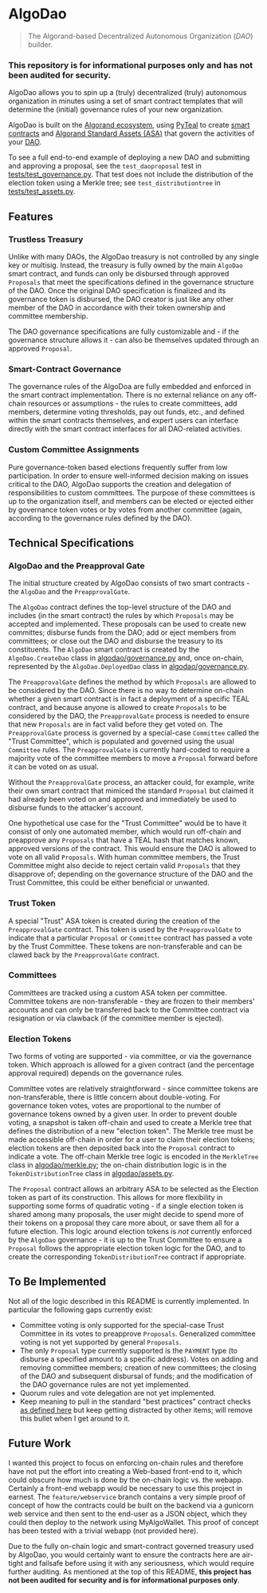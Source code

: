 # AlgoDao
> The Algorand-based Decentralized Autonomous Organization (*DAO*) builder.
### This repository is for informational purposes only and has not been audited for security.

AlgoDao allows you to spin up a (truly) decentralized (truly) autonomous
organization in minutes using a set of smart contract templates that will
determine the (initial) governance rules of your new organization.

AlgoDao is built on the [Algorand ecosystem](https://www.algorand.com/), using
[PyTeal](https://pyteal.readthedocs.io/en/stable/) to create 
[smart contracts](https://developer.algorand.org/docs/get-details/dapps/smart-contracts/apps/)
and [Algorand Standard Assets (ASA)](https://developer.algorand.org/docs/get-details/asa/)
that govern the activities of your [DAO](https://en.wikipedia.org/wiki/Decentralized_autonomous_organization).

To see a full end-to-end example of deploying a new DAO and submitting and
approving a proposal, see the `test_daoproposal` test in
[tests/test_governance.py](tests/test_governance.py). That test does not include
the distribution of the election token using a Merkle tree; see 
`test_distributiontree` in [tests/test_assets.py](tests/test_assets.py).

## Features

### Trustless Treasury

Unlike with many DAOs, the AlgoDao treasury is not controlled by any single
key or multisig. Instead, the treasury is fully owned by the main `AlgoDao`
smart contract, and funds can only be disbursed through approved `Proposals`
that meet the specifications defined in the governance structure of the DAO.
Once the original DAO specification is finalized and its governance token is
disbursed, the DAO creator is just like any other member of the DAO in
accordance with their token ownership and committee membership.

The DAO governance specifications are fully customizable and - if the governance
structure allows it - can also be themselves updated through an approved `Proposal`.

### Smart-Contract Governance

The governance rules of the AlgoDoa are fully embedded and enforced in the
smart contract implementation. There is no external reliance on any off-chain
resources or assumptions - the rules to create committees, add members,
determine voting thresholds, pay out funds, etc., and defined within the smart
contracts themselves, and expert users can interface directly with the smart
contract interfaces for all DAO-related activities.

### Custom Committee Assignments

Pure governance-token based elections frequently suffer from low participation.
In order to ensure well-informed decision making on issues critical to the DAO,
AlgoDao supports the creation and delegation of responsibilities to custom
committees. The purpose of these committees is up to the organization itself,
and members can be elected or ejected either by governance token votes or by
votes from another committee (again, according to the governance rules defined
by the DAO). 

## Technical Specifications

### AlgoDao and the Preapproval Gate
The initial structure created by AlgoDao consists of two smart contracts - the
`AlgoDao` and the `PreapprovalGate`. 

The `AlgoDao` contract defines the top-level structure of the DAO and includes
(in the smart contract) the rules by which `Proposals` may be accepted and
implemented. These proposals can be used to create new committes; disburse 
funds from the DAO; add or eject members from committees; or close out the DAO
and disburse the treasury to its constituents. The `AlgoDao` smart contract is
created by the `AlgoDao.CreateDao` class in 
[algodao/governance.py](algodao/governance.py) and, once on-chain, represented
by the `AlgoDao.DeployedDao` class in
[algodao/governance.py](algodao/governance.py).

The `PreapprovalGate` defines the method by which `Proposals` are allowed to be
considered by the DAO. Since there is no way to determine on-chain whether a
given smart contract is in fact a deployment of a specific TEAL contract, and 
because anyone is allowed to create `Proposals` to be considered by the DAO, the
`PreapprovalGate` process is needed to ensure that new `Proposals` are in fact
valid before they get voted on. The `PreapprovalGate` process is governed by a
special-case `Committee` called the "Trust Committee", which is populated and
governed using the usual `Committee` rules. The `PreapprovalGate` is currently
hard-coded to require a majority vote of the committee members to move a
`Proposal` forward before it can be voted on as usual.

Without the `PreapprovalGate` process, an attacker could, for example, write
their own smart contract that mimiced the standard `Proposal` but claimed it
had already been voted on and approved and immediately be used to disburse funds
to the attacker's account.

One hypothetical use case for the "Trust Committee" would be to have it
consist of only one automated member, which would run off-chain and preapprove
any `Proposals` that have a TEAL hash that matches known, approved versions of
the contract. This would ensure the DAO is allowed to vote on all valid
`Proposals`. With human committee members, the Trust Committee might also decide
to reject certain valid `Proposals` that they disapprove of; depending on the
governance structure of the DAO and the Trust Committee, this could be either
beneficial or unwanted.

### Trust Token

A special "Trust" ASA token is created during the creation of the
`PreapprovalGate` contract. This token is used by the `PreapprovalGate` to
indicate that a particular `Proposal` or `Committee` contract has passed a
vote by the Trust Committee. These tokens are non-transferable and can be
clawed back by the `PreapprovalGate` contract.

### Committees

Committees are tracked using a custom ASA token per committee. Committee tokens
are non-transferable - they are frozen to their members' accounts and can only
be transferred back to the Committee contract via resignation or via clawback
(if the committee member is ejected).

### Election Tokens

Two forms of voting are supported - via committee, or via the governance token.
Which approach is allowed for a given contract (and the percentage approval
required) depends on the governance rules.

Committee votes are relatively straightforward - since committee tokens are
non-transferable, there is little concern about double-voting. For governance
token votes, votes are proportional to the number of governance tokens owned
by a given user. In order to prevent double voting, a snapshot is taken 
off-chain and used to create a Merkle tree that defines the distribution of a
new "election token". The Merkle tree must be made accessible off-chain in order
for a user to claim their election tokens; election tokens are then deposited 
back into the `Proposal` contract to indicate a vote. The off-chain Merkle tree
logic is encoded in the `MerkleTree` class in [algodao/merkle.py](algodao/merkle.py);
the on-chain distribution logic is in the `TokenDistributionTree` class in
[algodao/assets.py](algodao/assets.py). 

The `Proposal` contract allows an arbitrary ASA to be selected as the Election
token as part of its construction. This allows for more flexibility in 
supporting some forms of quadratic voting - if a single election token is shared
among many proposals, the user might decide to spend more of their tokens on a
proposal they care more about, or save them all for a future election. This
logic around election tokens is *not* currently enforced by the `AlgoDao`
governance - it is up to the Trust Committee to ensure a `Proposal` follows the
appropriate election token logic for the DAO, and to create the corresponding
`TokenDistributionTree` contract if appropriate.

## To Be Implemented

Not all of the logic described in this README is currently implemented. In
particular the following gaps currently exist:

* Committee voting is only supported for the special-case Trust Committee in its
  votes to preapprove `Proposals`. Generalized committee voting is not yet
  supported by general `Proposals`.
* The only `Proposal` type currently supported is the `PAYMENT` type (to 
  disburse a specified amount to a specific address). Votes on adding and
  removing committee members; creation of new committees; the closing of 
  the DAO and subsequent disbursal of funds; and the modification of the DAO
  governance rules are not yet implemented.
* Quorum rules and vote delegation are not yet implemented.
* Keep meaning to pull in the standard "best practices" contract checks
  [as defined here](https://github.com/algorand/pyteal-utils/blob/main/pytealutils/transaction/transaction.py)
  but keep getting distracted by other items; will remove this bullet when I
  get around to it.

## Future Work

I wanted this project to focus on enforcing on-chain rules and therefore have
not put the effort into creating a Web-based front-end to it, which could obscure
how much is done by the on-chain logic vs. the webapp. Certainly a front-end
webapp would be necessary to use this project in earnest. The 
`feature/webservice` branch contains a very simple proof of concept of how the
contracts could be built on the backend via a gunicorn web service and then
sent to the end-user as a JSON object, which they could then deploy to
the network using MyAlgoWallet. This proof of concept has been tested with a
trivial webapp (not provided here).

Due to the fully on-chain logic and smart-contract governed treasury used by
AlgoDao, you would certainly want to ensure the contracts here are air-tight
and failsafe before using it with any seriousness, which would require further
auditing. As mentioned at the top of this README, **this project has not been
audited for security and is for informational purposes only**.

